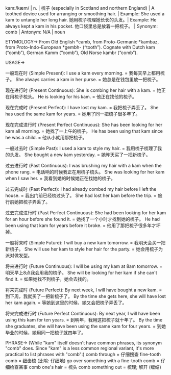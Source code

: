 kam:/kæm/ | n. | 梳子 (especially in Scotland and northern England) | A toothed device used for arranging or smoothing hair. | Example: She used a kam to untangle her long hair. 她用梳子梳理她长长的头发。| Example:  He always kept a kam in his pocket. 他口袋里总是放着一把梳子。 | Synonym: comb | Antonym: N/A | noun


ETYMOLOGY->
From Old English *camb, from Proto-Germanic *kambaz, from Proto-Indo-European *gembh- (“tooth”). Cognate with Dutch kam (“comb”), German Kamm (“comb”), Old Norse kambr (“comb”).


USAGE->

一般现在时 (Simple Present):
I use a kam every morning. = 我每天早上都用梳子。
She always carries a kam in her purse. = 她总是在钱包里放一把梳子。

现在进行时 (Present Continuous):
She is combing her hair with a kam. = 她正在用梳子梳头。
He is looking for his kam. = 他正在找他的梳子。

现在完成时 (Present Perfect):
I have lost my kam. = 我把梳子弄丢了。
She has used the same kam for years. = 她用了同一把梳子很多年了。

现在完成进行时 (Present Perfect Continuous):
She has been looking for her kam all morning. = 她找了一上午的梳子。
He has been using that kam since he was a child. = 他从小就用那把梳子。


一般过去时 (Simple Past):
I used a kam to style my hair. = 我用梳子梳理了我的头发。
She bought a new kam yesterday. = 她昨天买了一把新梳子。


过去进行时 (Past Continuous):
I was brushing my hair with a kam when the phone rang. = 电话响的时候我正在用梳子梳头。
She was looking for her kam when I saw her. = 我看到她的时候她正在找她的梳子。


过去完成时 (Past Perfect):
I had already combed my hair before I left the house. = 我出门前已经梳过头了。
She had lost her kam before the trip. = 旅行前她把梳子弄丢了。


过去完成进行时 (Past Perfect Continuous):
She had been looking for her kam for an hour before she found it. = 她找了一个小时才找到她的梳子。
He had been using that kam for years before it broke. = 他用了那把梳子很多年才坏掉。


一般将来时 (Simple Future):
I will buy a new kam tomorrow. = 我明天会买一把新梳子。
She will use her kam to style her hair for the party. = 她会用梳子为派对做发型。


将来进行时 (Future Continuous):
I will be using my kam at 8am tomorrow. = 明天早上8点我会用我的梳子。
She will be looking for her kam if she can't find it. = 如果她找不到梳子，她会去找的。


将来完成时 (Future Perfect):
By next week, I will have bought a new kam. = 到下周，我就买了一把新梳子了。
By the time she gets here, she will have lost her kam again. = 等她到这里的时候，她又会把梳子弄丢了。


将来完成进行时 (Future Perfect Continuous):
By next year, I will have been using this kam for ten years. = 到明年，我用这把梳子就十年了。
By the time she graduates, she will have been using the same kam for four years. = 到她毕业的时候，她用同一把梳子就四年了。


PHRASE->
(While "kam" itself doesn't have common phrases, its synonym "comb" does.  Since "kam" is a less common regional variant, it's more practical to list phrases with "comb":)
comb through = 仔细搜查
fine-tooth comb = 细齿梳 (比喻: 仔细地)
go over something with a fine-tooth comb = 仔细检查某事
comb one's hair = 梳头
comb something out =  梳理; 解开 (缠结)
